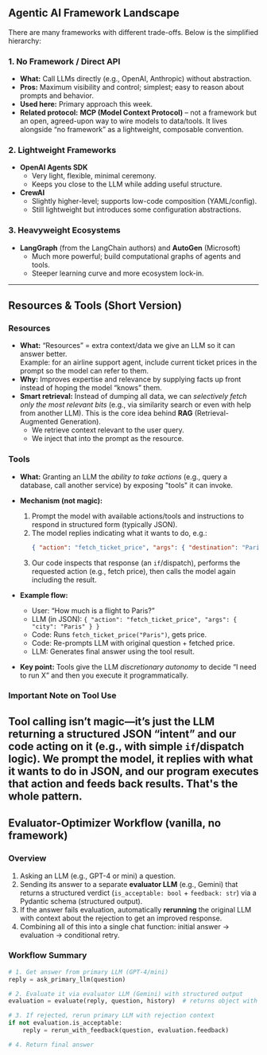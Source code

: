 ## Agentic AI Framework Landscape

There are many frameworks with different trade-offs. Below is the simplified hierarchy:

### 1. No Framework / Direct API
- **What:** Call LLMs directly (e.g., OpenAI, Anthropic) without abstraction.
- **Pros:** Maximum visibility and control; simplest; easy to reason about prompts and behavior.
- **Used here:** Primary approach this week.  
- **Related protocol:** **MCP (Model Context Protocol)** – not a framework but an open, agreed-upon way to wire models to data/tools. It lives alongside “no framework” as a lightweight, composable convention.

### 2. Lightweight Frameworks
- **OpenAI Agents SDK**
  - Very light, flexible, minimal ceremony.
  - Keeps you close to the LLM while adding useful structure.
- **CrewAI**
  - Slightly higher-level; supports low-code composition (YAML/config).
  - Still lightweight but introduces some configuration abstractions.

### 3. Heavyweight Ecosystems
- **LangGraph** (from the LangChain authors) and **AutoGen** (Microsoft)
  - Much more powerful; build computational graphs of agents and tools.
  - Steeper learning curve and more ecosystem lock-in.

---

## Resources & Tools (Short Version)

### Resources
- **What:** “Resources” = extra context/data we give an LLM so it can answer better.  
  Example: for an airline support agent, include current ticket prices in the prompt so the model can refer to them.
- **Why:** Improves expertise and relevance by supplying facts up front instead of hoping the model “knows” them.
- **Smart retrieval:** Instead of dumping all data, we can *selectively fetch only the most relevant bits* (e.g., via similarity search or even with help from another LLM). This is the core idea behind **RAG** (Retrieval-Augmented Generation).
  - We retrieve context relevant to the user query.
  - We inject that into the prompt as the resource.

### Tools
- **What:** Granting an LLM the *ability to take actions* (e.g., query a database, call another service) by exposing "tools" it can invoke.
- **Mechanism (not magic):**
  1. Prompt the model with available actions/tools and instructions to respond in structured form (typically JSON).
  2. The model replies indicating what it wants to do, e.g.:  
     ```json
     { "action": "fetch_ticket_price", "args": { "destination": "Paris" } }
     ```
  3. Our code inspects that response (an `if`/dispatch), performs the requested action (e.g., fetch price), then calls the model again including the result.
- **Example flow:**
  - User: “How much is a flight to Paris?”
  - LLM (in JSON): `{ "action": "fetch_ticket_price", "args": { "city": "Paris" } }`
  - Code: Runs `fetch_ticket_price("Paris")`, gets price.
  - Code: Re-prompts LLM with original question + fetched price.
  - LLM: Generates final answer using the tool result.

- **Key point:** Tools give the LLM *discretionary autonomy* to decide “I need to run X” and then you execute it programmatically.

### Important Note on Tool Use
Tool calling isn’t magic—it’s just the LLM returning a structured JSON “intent” and our code acting on it (e.g., with simple `if`/dispatch logic). We prompt the model, it replies with what it wants to do in JSON, and our program executes that action and feeds back results. That's the whole pattern. 
---

## Evaluator-Optimizer Workflow (vanilla, no framework)

### Overview
1. Asking an LLM (e.g., GPT-4 or mini) a question.
2. Sending its answer to a separate **evaluator LLM** (e.g., Gemini) that returns a structured verdict (`is_acceptable: bool` + `feedback: str`) via a Pydantic schema (structured output).
3. If the answer fails evaluation, automatically **rerunning** the original LLM with context about the rejection to get an improved response.
4. Combining all of this into a single chat function: initial answer → evaluation → conditional retry.

### Workflow Summary
```python
# 1. Get answer from primary LLM (GPT-4/mini)
reply = ask_primary_llm(question)

# 2. Evaluate it via evaluator LLM (Gemini) with structured output
evaluation = evaluate(reply, question, history)  # returns object with is_acceptable & feedback

# 3. If rejected, rerun primary LLM with rejection context
if not evaluation.is_acceptable:
    reply = rerun_with_feedback(question, evaluation.feedback)

# 4. Return final answer




